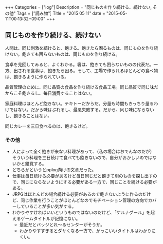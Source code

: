 +++
Categories = ["log"]
Description = "同じものを作り続ける、続けない, その他"
Tags = ["読み物"]
Title = "2015 05 11"
date = "2015-05-11T00:13:32+09:00"
+++

## 同じものを作り続ける、続けない

人間は、同じ刺激を続けると、飽きる。飽きたら困るものは、同じものを作り続けない。飽きても困らないものは、同じものを作り続ける。

食卓を見回してみると、よくわかる。箸は、飽きても困らないものの代表だ。一方、出される食事は、飽きたら困る。そして、工場で作られるほとんどの食べ物は、飽きるように作られている。

品質管理のために、同じ品質の食品を作り続ける食品工場。同じ品質で同じ味だからこそ飽きるし、毎日消費することはない。

家庭料理はほとんど飽きない。テキトーだからだ。分量も時間もきっちり量るわけではない。だから味はぶれるし、最悪失敗する。だから、同じ味にならないし、飽きることはない。

同じカレーを三日食べるのは、飽きるけど。

### その他
* 人によって全く飽きが来ない料理があって、（私の場合はおでんなのだが）そういう料理を三日続けて食べても飽きないので、自分がおかしいのではないかと錯覚する。
* どちらかというとpplog向けの文章だった。
* 仕事は毎日続ける必要があるけど毎日同じだと飽きて別のものを探し出すので、同じにならないようにする必要がある一方で、同じことを続ける必要がある。
* JRPGはほとんどの場合続ける必要があるので飽きないように作るのだけど、同じ作業を行うことがほとんどなのでモチベーション管理の方向でカバーしていることが多い気がする。
* わかりやすければいいというものではないのだけど、「ケルナグール」を超えるゲームタイトルが記憶にない。
	* 最近だとバッジとれ〜るセンターがそうか。
	* わかりやすすぎるとダサくなる一方で、かっこいいタイトルはわかりにくい。